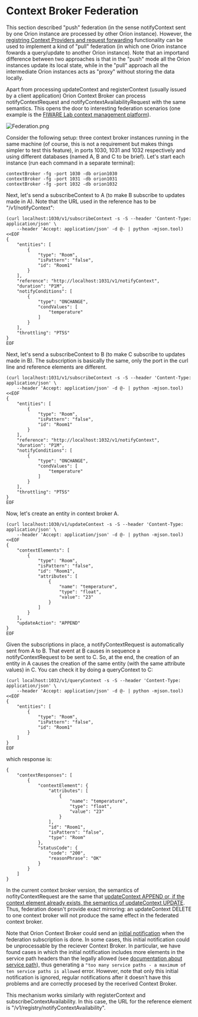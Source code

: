 # Context Broker Federation

This section described "push" federation (in the sense notifyContext
sent by one Orion instance are processed by other Orion instance).
However, the [registring Context Providers and request
forwarding](context_providers.md)
functionality can be used to implement a kind of "pull" federation (in
which one Orion instance fowards a query/update to another Orion
instance). Note that an importand difference between two approaches is
that in the "push" mode all the Orion instances update its local state,
while in the "pull" approach all the intermediate Orion instances acts
as "proxy" without storing the data locally.

Apart from processing updateContext and registerContext (usually issued
by a client application) Orion Context Broker can process
notifyContextRequest and notifyContextAvailabilityRequest with the same
semantics. This opens the door to interesting federation scenarios (one
example is the [FIWARE Lab context management platform](https://forge.fiware.org/plugins/mediawiki/wiki/fiware/index.php/FIWARE_Lab_Context_Management_Platform)).

![](Federation.png "Federation.png")

Consider the following setup: three context broker instances running in
the same machine (of course, this is not a requirement but makes things
simpler to test this feature), in ports 1030, 1031 and 1032 respectively
and using different databases (named A, B and C to be brief). Let's
start each instance (run each command in a separate terminal):

    contextBroker -fg -port 1030 -db orion1030
    contextBroker -fg -port 1031 -db orion1031
    contextBroker -fg -port 1032 -db orion1032

Next, let's send a subscribeContext to A (to make B subscribe to updates
made in A). Note that the URL used in the reference has to be
"/v1/notifyContext":

```
(curl localhost:1030/v1/subscribeContext -s -S --header 'Content-Type: application/json' \
    --header 'Accept: application/json' -d @- | python -mjson.tool) <<EOF
{
    "entities": [
        {
            "type": "Room",
            "isPattern": "false",
            "id": "Room1"
        }
    ],
    "reference": "http://localhost:1031/v1/notifyContext",
    "duration": "P1M",
    "notifyConditions": [
        {
            "type": "ONCHANGE",
            "condValues": [
                "temperature"
            ]
        }
    ],
    "throttling": "PT5S"
}
EOF
```

Next, let's send a subscribeContext to B (to make C subscribe to updates
made in B). The subscription is basically the same, only the port in the
curl line and reference elements are different.

```
(curl localhost:1031/v1/subscribeContext -s -S --header 'Content-Type: application/json' \
    --header 'Accept: application/json' -d @- | python -mjson.tool) <<EOF
{
    "entities": [
        {
            "type": "Room",
            "isPattern": "false",
            "id": "Room1"
        }
    ],
    "reference": "http://localhost:1032/v1/notifyContext",
    "duration": "P1M",
    "notifyConditions": [
        {
            "type": "ONCHANGE",
            "condValues": [
                "temperature"
            ]
        }
    ],
    "throttling": "PT5S"
}
EOF
```

Now, let's create an entity in context broker A.

```
(curl localhost:1030/v1/updateContext -s -S --header 'Content-Type: application/json' \
    --header 'Accept: application/json' -d @- | python -mjson.tool) <<EOF
{
    "contextElements": [
        {
            "type": "Room",
            "isPattern": "false",
            "id": "Room1",
            "attributes": [
                {
                    "name": "temperature",
                    "type": "float",
                    "value": "23"
                }
            ]
        }
    ],
    "updateAction": "APPEND"
}
EOF
```

Given the subscriptions in place, a notifyContextRequest is
automatically sent from A to B. That event at B causes in sequence a
notifyContextRequest to be sent to C. So, at the end, the creation of an
entity in A causes the creation of the same entity (with the same
attribute values) in C. You can check it by doing a queryContext to C:

```
(curl localhost:1032/v1/queryContext -s -S --header 'Content-Type: application/json' \
    --header 'Accept: application/json' -d @- | python -mjson.tool) <<EOF
{
    "entities": [
        {
            "type": "Room",
            "isPattern": "false",
            "id": "Room1"
        }
    ]
}
EOF
```

which response is:

```
{
    "contextResponses": [
        {
            "contextElement": {
                "attributes": [
                    {
                        "name": "temperature",
                        "type": "float",
                        "value": "23"
                    }
                ],
                "id": "Room1",
                "isPattern": "false",
                "type": "Room"
            },
            "statusCode": {
                "code": "200",
                "reasonPhrase": "OK"
            }
        }
    ]
}
```

In the current context broker version, the semantics of
nofityContextRequest are the same that [updateContext
APPEND  or, if the context element already
exists, the semantics of updateContext UPDATE](walkthrough_apiv1.md#update-context-elements).
Thus, federation doesn't provide exact mirroring: an updateContext DELETE to
one context broker will not produce the same effect in the federated context broker.

Note that Orion Context Broker could send an [initial notification](initial_notification.md)
when the federation subscription is done. In some cases, this initial notification could be
unprocessable by the reciever Context Broker. In particular, we have found cases in which
the initial notification includes more elements in the service path headers than the legally
allowed (see [documentation about service path](service_path.md)), thus generating a
`"too many service paths - a maximum of ten service paths is allowed` error. However, note
that only this initial notification is ignored, regular notifications after it doesn't have
this problems and are correctly procesed by the recerived Context Broker.

This mechanism works similarly with registerContext and
subscribeContextAvailability. In this case, the URL for the reference
element is "/v1/registry/notifyContextAvailability".

